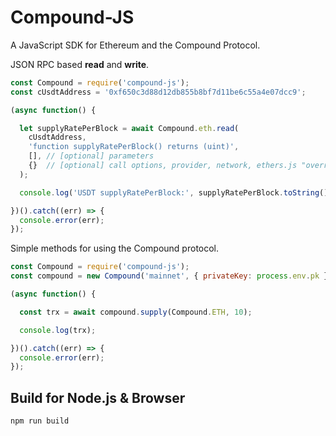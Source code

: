 # Compound-JS

A JavaScript SDK for Ethereum and the Compound Protocol.

JSON RPC based **read** and **write**.

```js
const Compound = require('compound-js');
const cUsdtAddress = '0xf650c3d88d12db855b8bf7d11be6c55a4e07dcc9';

(async function() {

  let supplyRatePerBlock = await Compound.eth.read(
    cUsdtAddress,
    'function supplyRatePerBlock() returns (uint)',
    [], // [optional] parameters
    {}  // [optional] call options, provider, network, ethers.js "overrides"
  );

  console.log('USDT supplyRatePerBlock:', supplyRatePerBlock.toString());

})().catch((err) => {
  console.error(err);
});
```

Simple methods for using the Compound protocol.

```js
const Compound = require('compound-js');
const compound = new Compound('mainnet', { privateKey: process.env.pk });

(async function() {

  const trx = await compound.supply(Compound.ETH, 10);

  console.log(trx);

})().catch((err) => {
  console.error(err);
});
```

## Build for Node.js & Browser

```
npm run build
```
